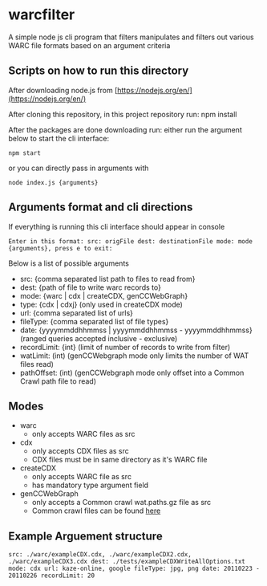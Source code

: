 # warcfilter

A simple node js cli program that filters manipulates and filters out various WARC file formats based on an argument criteria

## Scripts on how to run this directory 

After downloading node.js from [https://nodejs.org/en/](https://nodejs.org/en/)

After cloning this repository, in this project repository run: npm install

After the packages are done downloading run: either run the argument below to start the cli interface:

```
npm start
```
or you can directly pass in arguments with

```
node index.js {arguments}
```

## Arguments format and cli directions

If everything is running this cli interface should appear in console

```
Enter in this format: src: origFile dest: destinationFile mode: mode {arguments}, press e to exit:
```

Below is a list of possible arguments

- src: {comma separated list path to files to read from}   
- dest: {path of file to write warc records to}
- mode: {warc | cdx | createCDX, genCCWebGraph}
- type: {cdx | cdxj} (only used in createCDX mode)
- url: {comma separated list of urls} 
- fileType: {comma separated list of file types}
- date: {yyyymmddhhmmss | yyyymmddhhmmss - yyyymmddhhmmss} (ranged queries accepted inclusive - exclusive)
- recordLimit: {int} (limit of number of records to write from filter)
- watLimit: (int) (genCCWebgraph mode only limits the number of WAT files read)
- pathOffset: (int) (genCCWebgraph mode only offset into a Common Crawl path file to read)

## Modes
- warc
  - only accepts WARC files as src
- cdx
  - only accepts CDX files as src
  - CDX files must be in same directory as it's WARC file
- createCDX
  - only accepts WARC file as src
  - has mandatory type argument field
- genCCWebGraph
  - only accepts a Common crawl wat.paths.gz file as src
  - Common crawl files can be found [here](https://commoncrawl.org/the-data/get-started/)

## Example Arguement structure

```
src: ./warc/exampleCDX.cdx, ./warc/exampleCDX2.cdx, ./warc/exampleCDX3.cdx dest: ./tests/exampleCDXWriteAllOptions.txt mode: cdx url: kaze-online, google fileType: jpg, png date: 20110223 - 20110226 recordLimit: 20
```


